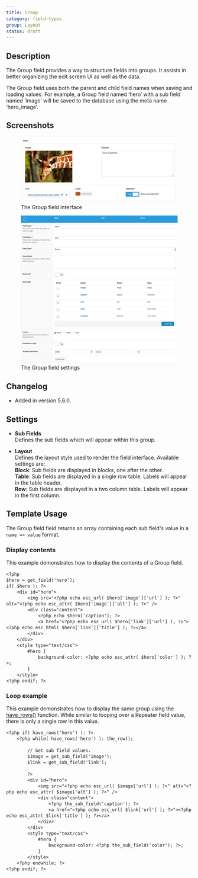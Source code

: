```yaml
---
title: Group
category: field-types
group: Layout
status: draft
---
```


## Description
The Group field provides a way to structure fields into groups. It assists in better organizing the edit screen UI as well as the data.

The Group field uses both the parent and child field names when saving and loading values. For example, a Group field named ‘hero’ with a sub field named ‘image’ will be saved to the database using the meta name ‘hero_image’.

## Screenshots
<div class="gallery">
	<figure>
		<a href="https://raw.githubusercontent.com/AdvancedCustomFields/docs/master/assets/acf-field-group-interface.jpg">
			<img src="https://raw.githubusercontent.com/AdvancedCustomFields/docs/master/assets/acf-field-group-interface.jpg" alt="Group field that displays multiple fields (image, link, caption, etc.) within" />
		</a>
		<figcaption>The Group field interface</figcaption>
	</figure>
	<figure>
		<a href="https://raw.githubusercontent.com/AdvancedCustomFields/docs/master/assets/acf-field-group-settings.png">
			<img src="https://raw.githubusercontent.com/AdvancedCustomFields/docs/master/assets/acf-field-group-settings.png" alt="List of settings shown when creating a Group field" />
		</a>
		<figcaption>The Group field settings</figcaption>
	</figure>
</div>

## Changelog
- Added in version 5.6.0.

## Settings
- **Sub Fields**  
  Defines the sub fields which will appear within this group.
  
- **Layout**  
  Defines the layout style used to render the field interface. Available settings are:  
  **Block**: Sub fields are displayed in blocks, one after the other.  
  **Table**: Sub fields are displayed in a single row table. Labels will appear in the table header.  
  **Row**: Sub fields are displayed in a two column table. Labels will appear in the first column.  

## Template Usage
The Group field field returns an array containing each sub field's value in a `name => value` format.

### Display contents
This example demonstrates how to display the contents of a Group field.
```
<?php
$hero = get_field('hero');
if( $hero ): ?>
	<div id="hero">
		<img src="<?php echo esc_url( $hero['image']['url'] ); ?>" alt="<?php echo esc_attr( $hero['image']['alt'] ); ?>" />
		<div class="content">
			<?php echo $hero['caption']; ?>
			<a href="<?php echo esc_url( $hero['link']['url'] ); ?>"><?php echo esc_html( $hero['link']['title'] ); ?></a>
		</div>
	</div>
	<style type="text/css">
		#hero {
			background-color: <?php echo esc_attr( $hero['color'] ); ?>;
		}
	</style>
<?php endif; ?>
```

### Loop example
This example demonstrates how to display the same group using the [have_rows()](https://www.advancedcustomfields.com/resources/have_rows/) function. While similar to looping over a Repeater field value, there is only a single row in this value.
```
<?php if( have_rows('hero') ): ?>
	<?php while( have_rows('hero') ): the_row(); 
		
		// Get sub field values.
		$image = get_sub_field('image');
		$link = get_sub_field('link');
		
		?>
		<div id="hero">
			<img src="<?php echo esc_url( $image['url'] ); ?>" alt="<?php echo esc_attr( $image['alt'] ); ?>" />
			<div class="content">
				<?php the_sub_field('caption'); ?>
				<a href="<?php echo esc_url( $link['url'] ); ?>"><?php echo esc_attr( $link['title'] ); ?></a>
			</div>
		</div>
		<style type="text/css">
			#hero {
				background-color: <?php the_sub_field('color'); ?>;
			}
		</style>
	<?php endwhile; ?>
<?php endif; ?>
```
